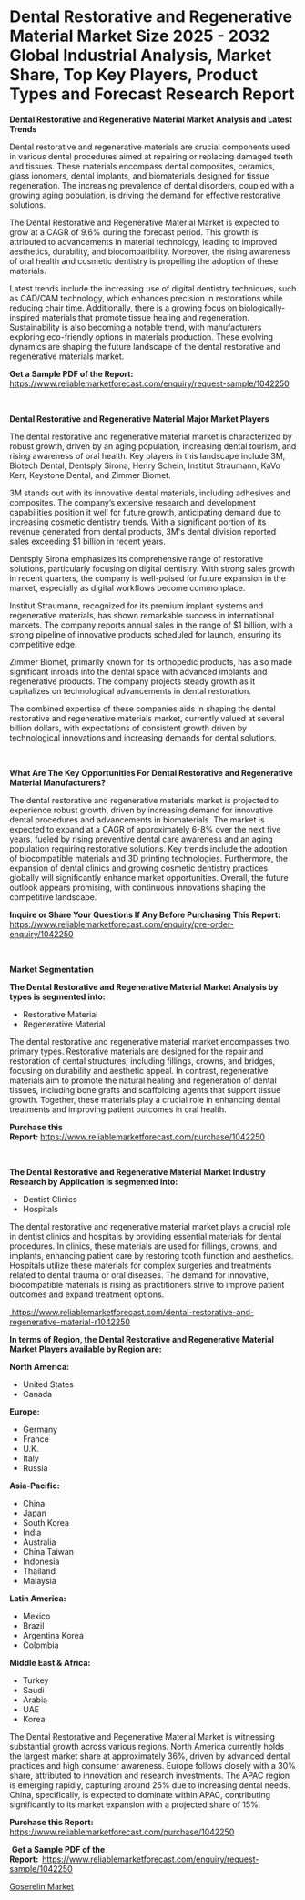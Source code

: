 <p><h1>Dental Restorative and Regenerative Material Market Size 2025 - 2032 Global Industrial Analysis, Market Share, Top Key Players, Product Types and Forecast Research Report</h1></p><p><strong>Dental Restorative and Regenerative Material Market Analysis and Latest Trends</strong></p>
<p><p>Dental restorative and regenerative materials are crucial components used in various dental procedures aimed at repairing or replacing damaged teeth and tissues. These materials encompass dental composites, ceramics, glass ionomers, dental implants, and biomaterials designed for tissue regeneration. The increasing prevalence of dental disorders, coupled with a growing aging population, is driving the demand for effective restorative solutions.</p><p>The Dental Restorative and Regenerative Material Market is expected to grow at a CAGR of 9.6% during the forecast period. This growth is attributed to advancements in material technology, leading to improved aesthetics, durability, and biocompatibility. Moreover, the rising awareness of oral health and cosmetic dentistry is propelling the adoption of these materials. </p><p>Latest trends include the increasing use of digital dentistry techniques, such as CAD/CAM technology, which enhances precision in restorations while reducing chair time. Additionally, there is a growing focus on biologically-inspired materials that promote tissue healing and regeneration. Sustainability is also becoming a notable trend, with manufacturers exploring eco-friendly options in materials production. These evolving dynamics are shaping the future landscape of the dental restorative and regenerative materials market.</p></p>
<p><strong>Get a Sample PDF of the Report:&nbsp;</strong> <a href="https://www.reliablemarketforecast.com/enquiry/request-sample/1042250?utm_campaign=3370&utm_medium=2&utm_source=Github&utm_content=ia&utm_term=08032025&utm_id=dental-restorative-and-regenerative-material">https://www.reliablemarketforecast.com/enquiry/request-sample/1042250</a></p>
<p>&nbsp;</p>
<p><strong>Dental Restorative and Regenerative Material Major Market Players</strong></p>
<p><p>The dental restorative and regenerative material market is characterized by robust growth, driven by an aging population, increasing dental tourism, and rising awareness of oral health. Key players in this landscape include 3M, Biotech Dental, Dentsply Sirona, Henry Schein, Institut Straumann, KaVo Kerr, Keystone Dental, and Zimmer Biomet.</p><p>3M stands out with its innovative dental materials, including adhesives and composites. The company’s extensive research and development capabilities position it well for future growth, anticipating demand due to increasing cosmetic dentistry trends. With a significant portion of its revenue generated from dental products, 3M's dental division reported sales exceeding $1 billion in recent years.</p><p>Dentsply Sirona emphasizes its comprehensive range of restorative solutions, particularly focusing on digital dentistry. With strong sales growth in recent quarters, the company is well-poised for future expansion in the market, especially as digital workflows become commonplace.</p><p>Institut Straumann, recognized for its premium implant systems and regenerative materials, has shown remarkable success in international markets. The company reports annual sales in the range of $1 billion, with a strong pipeline of innovative products scheduled for launch, ensuring its competitive edge.</p><p>Zimmer Biomet, primarily known for its orthopedic products, has also made significant inroads into the dental space with advanced implants and regenerative products. The company projects steady growth as it capitalizes on technological advancements in dental restoration.</p><p>The combined expertise of these companies aids in shaping the dental restorative and regenerative materials market, currently valued at several billion dollars, with expectations of consistent growth driven by technological innovations and increasing demands for dental solutions.</p></p>
<p>&nbsp;</p>
<p><strong>What Are The Key Opportunities For Dental Restorative and Regenerative Material Manufacturers?</strong></p>
<p><p>The dental restorative and regenerative materials market is projected to experience robust growth, driven by increasing demand for innovative dental procedures and advancements in biomaterials. The market is expected to expand at a CAGR of approximately 6-8% over the next five years, fueled by rising preventive dental care awareness and an aging population requiring restorative solutions. Key trends include the adoption of biocompatible materials and 3D printing technologies. Furthermore, the expansion of dental clinics and growing cosmetic dentistry practices globally will significantly enhance market opportunities. Overall, the future outlook appears promising, with continuous innovations shaping the competitive landscape.</p></p>
<p><strong>Inquire or Share Your Questions If Any Before Purchasing This Report:</strong> <a href="https://www.reliablemarketforecast.com/enquiry/pre-order-enquiry/1042250?utm_campaign=3370&utm_medium=2&utm_source=Github&utm_content=ia&utm_term=08032025&utm_id=dental-restorative-and-regenerative-material">https://www.reliablemarketforecast.com/enquiry/pre-order-enquiry/1042250</a></p>
<p>&nbsp;</p>
<p><strong>Market Segmentation</strong></p>
<p><strong>The Dental Restorative and Regenerative Material Market Analysis by types is segmented into:</strong></p>
<p><ul><li>Restorative Material</li><li>Regenerative Material</li></ul></p>
<p><p>The dental restorative and regenerative material market encompasses two primary types. Restorative materials are designed for the repair and restoration of dental structures, including fillings, crowns, and bridges, focusing on durability and aesthetic appeal. In contrast, regenerative materials aim to promote the natural healing and regeneration of dental tissues, including bone grafts and scaffolding agents that support tissue growth. Together, these materials play a crucial role in enhancing dental treatments and improving patient outcomes in oral health.</p></p>
<p><strong>Purchase this Report:&nbsp;</strong><a href="https://www.reliablemarketforecast.com/purchase/1042250?utm_campaign=3370&utm_medium=2&utm_source=Github&utm_content=ia&utm_term=08032025&utm_id=dental-restorative-and-regenerative-material">https://www.reliablemarketforecast.com/purchase/1042250</a></p>
<p>&nbsp;</p>
<p><strong>The Dental Restorative and Regenerative Material Market Industry Research by Application is segmented into:</strong></p>
<p><ul><li>Dentist Clinics</li><li>Hospitals</li></ul></p>
<p><p>The dental restorative and regenerative material market plays a crucial role in dentist clinics and hospitals by providing essential materials for dental procedures. In clinics, these materials are used for fillings, crowns, and implants, enhancing patient care by restoring tooth function and aesthetics. Hospitals utilize these materials for complex surgeries and treatments related to dental trauma or oral diseases. The demand for innovative, biocompatible materials is rising as practitioners strive to improve patient outcomes and expand treatment options.</p></p>
<p><a href="https://www.reliablemarketforecast.com/dental-restorative-and-regenerative-material-r1042250?utm_campaign=3370&utm_medium=2&utm_source=Github&utm_content=ia&utm_term=08032025&utm_id=dental-restorative-and-regenerative-material">&nbsp;https://www.reliablemarketforecast.com/dental-restorative-and-regenerative-material-r1042250</a></p>
<p><strong>In terms of Region, the Dental Restorative and Regenerative Material Market Players available by Region are:</strong></p>
<p>
    <p> <strong> North America: </strong>
        <ul>
            <li>United States</li>
            <li>Canada</li>
        </ul>
        </p> 
    <p> <strong> Europe: </strong>
        <ul>
            <li>Germany</li>
            <li>France</li>
            <li>U.K.</li>
            <li>Italy</li>
            <li>Russia</li>
        </ul>
        </p> 
    <p> <strong> Asia-Pacific: </strong>
        <ul>
            <li>China</li>
            <li>Japan</li>
            <li>South Korea</li>
            <li>India</li>
            <li>Australia</li>
            <li>China Taiwan</li>
            <li>Indonesia</li>
            <li>Thailand</li>
            <li>Malaysia</li>
        </ul>
        </p> 
    <p> <strong> Latin America: </strong>
        <ul>
            <li>Mexico</li>
            <li>Brazil</li>
            <li>Argentina Korea</li>
            <li>Colombia</li>
        </ul>
        </p> 
    <p> <strong> Middle East & Africa: </strong>
        <ul>
            <li>Turkey</li>
            <li>Saudi</li>
            <li>Arabia</li>
            <li>UAE</li>
            <li>Korea</li>
        </ul>
    </p>
    </p>
<p><p>The Dental Restorative and Regenerative Material Market is witnessing substantial growth across various regions. North America currently holds the largest market share at approximately 36%, driven by advanced dental practices and high consumer awareness. Europe follows closely with a 30% share, attributed to innovation and research investments. The APAC region is emerging rapidly, capturing around 25% due to increasing dental needs. China, specifically, is expected to dominate within APAC, contributing significantly to its market expansion with a projected share of 15%.</p></p>
<p><strong>Purchase this Report: </strong><a href="https://www.reliablemarketforecast.com/purchase/1042250?utm_campaign=3370&utm_medium=2&utm_source=Github&utm_content=ia&utm_term=08032025&utm_id=dental-restorative-and-regenerative-material">https://www.reliablemarketforecast.com/purchase/1042250</a></p>
<p>&nbsp;<strong>Get a Sample PDF of the Report:&nbsp;&nbsp;</strong><a href="https://www.reliablemarketforecast.com/enquiry/request-sample/1042250?utm_campaign=3370&utm_medium=2&utm_source=Github&utm_content=ia&utm_term=08032025&utm_id=dental-restorative-and-regenerative-material">https://www.reliablemarketforecast.com/enquiry/request-sample/1042250</a></p>
<p><strong></strong></p>
<p><p><a href="https://github.com/zoccohaniech/Market-Research-Report-List-1/blob/main/goserelin-market.md?utm_campaign=3370&utm_medium=2&utm_source=Github&utm_content=ia&utm_term=08032025&utm_id=dental-restorative-and-regenerative-material">Goserelin Market</a></p></p>